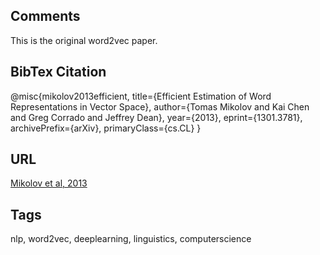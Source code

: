 ## Comments
This is the original word2vec paper.

## BibTex Citation
@misc{mikolov2013efficient,
      title={Efficient Estimation of Word Representations in Vector Space}, 
      author={Tomas Mikolov and Kai Chen and Greg Corrado and Jeffrey Dean},
      year={2013},
      eprint={1301.3781},
      archivePrefix={arXiv},
      primaryClass={cs.CL}
}

## URL
[Mikolov et al, 2013](../_pdfs/Mikolov%20et%20al%20-%20Efficient%20Estimation%20of%20Word%20Representations%20in%20Vector%20Space.pdf)
## Tags
nlp, word2vec, deeplearning, linguistics, computerscience